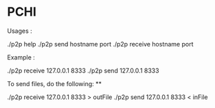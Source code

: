 # PCHI
Usages :

./p2p help
./p2p send hostname port
./p2p receive hostname port

Example :

./p2p receive 127.0.0.1 8333
./p2p send 127.0.0.1 8333

To send files, do the following: **

./p2p receive 127.0.0.1 8333 > outFile
./p2p send 127.0.0.1 8333 < inFile
